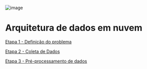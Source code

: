 ![image](https://user-images.githubusercontent.com/83672645/224572878-9a2556b7-15d2-4462-9116-8835c2d1628d.png)
# Arquitetura de dados em nuvem

[Etapa 1 - Definição do problema](https://github.com/lbragalopes/PUC_ArquiteturaDados_Nuvem/blob/main/Etapa1.md "Etapa 1 - Definição do problema")

[Etapa 2 - Coleta de Dados](https://github.com/lbragalopes/PUC_ArquiteturaDados_Nuvem/blob/main/Etapa2.md "Etapa 2 - Coleta de dados")

[Etapa 3 - Pré-processamento de dados](https://github.com/lbragalopes/PUC_ArquiteturaDados_Nuvem/blob/main/Etapa3.md "Etapa 2 - Coleta de dados")

